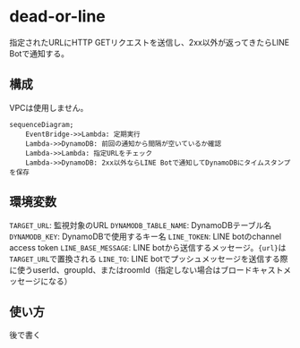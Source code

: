 # dead-or-line

指定されたURLにHTTP GETリクエストを送信し、2xx以外が返ってきたらLINE Botで通知する。

## 構成

VPCは使用しません。

```mermaid
sequenceDiagram;
    EventBridge->>Lambda: 定期実行
    Lambda->>DynamoDB: 前回の通知から間隔が空いているか確認
    Lambda->>Lambda: 指定URLをチェック
    Lambda->>DynamoDB: 2xx以外ならLINE Botで通知してDynamoDBにタイムスタンプを保存
```

## 環境変数

`TARGET_URL`: 監視対象のURL
`DYNAMODB_TABLE_NAME`: DynamoDBテーブル名
`DYNAMODB_KEY`: DynamoDBで使用するキー名
`LINE_TOKEN`: LINE botのchannel access token
`LINE_BASE_MESSAGE`: LINE botから送信するメッセージ。`{url}`は`TARGET_URL`で置換される
`LINE_TO`: LINE botでプッシュメッセージを送信する際に使うuserId、groupId、またはroomId（指定しない場合はブロードキャストメッセージになる）

## 使い方

後で書く
